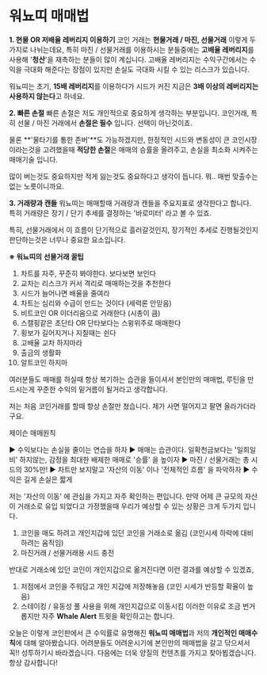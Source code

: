 # 워뇨띠 매매법

**1. 현물 OR 저배율 레버리지 이용하기**
코인 거래는 **현물거래 / 마진, 선물거래** 이렇게 두가지로 나뉘는데요, 특히 마진 / 선물거래를 이용하시는 분들중에는 **고배율 레버리지**를 사용해 '**청산**'을 재촉하는 분들이 많이 계십니다. 고배율 레버리지는 수익구간에서는 수익을 극대화 해준다는 장점이 있지만 손실도 극대화 시킬 수 있는 리스크가 있습니다. 

워뇨띠는 초기, **15배 레버리지**를 이용하다가 시드가 커진 지금은 **3배 이상의 레버리지는 사용하지 않는다**고 하네요.

**2. 빠른 손절**
빠른 손절은 저도 개인적으로 중요하게 생각하는 부분입니다. 코인거래, 특히 선물 / 마진 거래에서 **손절은 필수** 입니다. 선택이 아닌것이죠. 

물론 **'물타기를 통한 존버'**도 가능하겠지만, 한정적인 시드와 변동성이 큰 코인시장 이라는것을 고려했을때 **적당한 손절**은 매매의 승률을 올려주고, 손실을 최소화 시켜주는 매매기술 입니다. 

많이 버는것도 중요하지만 적게 잃는것도 중요하다고 생각이 듭니다. 뭐.. 매번 맞출수는 없는 노릇이니까요.

**3. 거래량과 캔들**
워뇨띠는 매매할때 거래량과 캔들을 주요지표로 생각한다고 합니다. 특히 거래량은 장기 / 단기 추세를 결정하는 '바로미터' 라고 볼 수 있죠.

 특히, 선물거래에서 이 흐름이 단기적으로 흘러갈것인지, 장기적인 추세로 진행될것인지 판단하는것은 너무나 중요한 요소입니다.


**※ 워뇨띠의** **선물거래 꿀팁**

1) 차트를 자주, 꾸준히 봐야한다. 보다보면 보인다
2) 교차는 리스크가 커서 격리로 매매하는것을 추천한다
3) 시드가 늘어나면 배율을 줄여라
4) 차트는 심리와 수급이 만드는 것이다 (세력론 안믿음)
5) 비트코인 OR 이더리움으로 거래한다 (시총이 큼)
6) 스캘핑같은 초단타 OR 단타보다는 스윙위주로 매매한다
7) 횡보가 길어지거나 지칠때는 쉰다
8) 고배율 교차 하지마라
9) 출금의 생활화
10) 알트코인 하지마

여러분들도 매매를 하실때 항상 복기하는 습관을 들이셔서 본인만의 매매법, 루틴을 만드시는게 꾸준한 수익의 밑거름이 될거라고 생각합니다. 

저는 처음 코인거래를 할때 항상 손절만 쳤습니다. 제가 사면 떨어지고 팔면 올라가더라구요.


제이슨 매매원칙

▶ 수익보다는 손실을 줄이는 연습을 하자
▶ 매매는 습관이다. 일확천금보다는 '일희일비' 하지않는, 감정을 최대한 배제한 매매로 '승률' 을 높이자
▶ 마진 / 선물거래는 총 시드의 30%만!
▶ 차트만 보지말고 '자산의 이동' 이나 '전체적인 흐름' 을 파악하자
▶ 수익은 길게 손실은 짧게

저는 '자산의 이동' 에 관심을 가지고 자주 확인하는 편입니다. 
만약 어제 큰 규모의 자산이 거래소로 유입 되었다고 가정했을때 우리가 예상할 수 있는 상황은 크게 두가지 입니다.
1) 코인을 매도 하려고 개인지갑에 있던 코인을 거래소로 옮김 (코인시세 하락에 대비하려는 움직임)
2) 마진거래 / 선물거래용 시드 충전

반대로 거래소에 있던 코인이 개인지갑으로 옮겨진다면 이런 결과를 예상할 수 있겠죠,
1) 저점에서 코인을 주워담고 개인 지갑에 저장해놓음 (코인 시세가 반등할 확율이 높음)
2) 스테이킹 / 유동성 풀 사용을 위해 개인지갑으로 이동시킴
이러한 이유로 조금 번거롭지만 자주 **Whale Alert** 트윗을 확인하고는 합니다.

오늘은 이렇게 코인판에서 큰 수익률로 유명해진 **워뇨띠 매매법**과 저의 **개인적인 매매수칙**에 대해 알아봤습니다.
어려분들도 어려운시기에 본인만의 매매법을 갈고 닦으셔서 꼭!! 성투하기시 바라겠습니다.
다음에는 더욱 양질의 컨텐츠를 가지고 찾아뵙겠습니다.
항상 감사합니다! 

